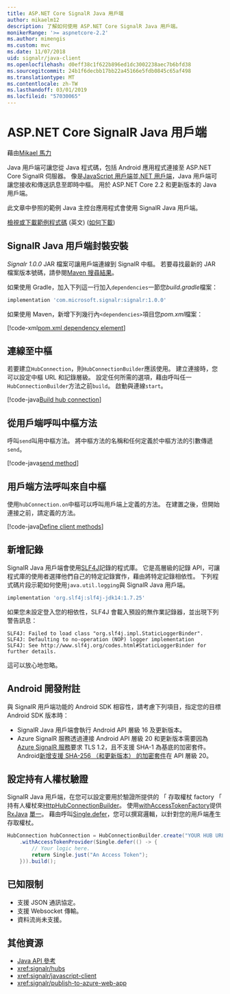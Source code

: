 ```yaml
---
title: ASP.NET Core SignalR Java 用戶端
author: mikaelm12
description: 了解如何使用 ASP.NET Core SignalR Java 用戶端。
monikerRange: '>= aspnetcore-2.2'
ms.author: mimengis
ms.custom: mvc
ms.date: 11/07/2018
uid: signalr/java-client
ms.openlocfilehash: d0eff38c1f622b896ed1dc3002238aec7b6bfd38
ms.sourcegitcommit: 24b1f6decbb17bb22a45166e5fdb0845c65af498
ms.translationtype: MT
ms.contentlocale: zh-TW
ms.lasthandoff: 03/01/2019
ms.locfileid: "57030065"
---
```

# <a name="aspnet-core-signalr-java-client"></a>ASP.NET Core SignalR Java 用戶端

藉由[Mikael 馬力](https://twitter.com/MikaelM_12)

Java 用戶端可讓您從 Java 程式碼，包括 Android 應用程式連接至 ASP.NET Core SignalR 伺服器。 像是[JavaScript 用戶端](xref:signalr/javascript-client)並[.NET 用戶端](xref:signalr/dotnet-client)，Java 用戶端可讓您接收和傳送訊息至即時中樞。 用於 ASP.NET Core 2.2 和更新版本的 Java 用戶端。

此文章中參照的範例 Java 主控台應用程式會使用 SignalR Java 用戶端。

[檢視或下載範例程式碼](https://github.com/aspnet/Docs/tree/master/aspnetcore/signalr/java-client/sample) \(英文\) ([如何下載](xref:index#how-to-download-a-sample))

## <a name="install-the-signalr-java-client-package"></a>SignalR Java 用戶端封裝安裝

*Signalr 1.0.0* JAR 檔案可讓用戶端連線到 SignalR 中樞。 若要尋找最新的 JAR 檔案版本號碼，請參閱[Maven 搜尋結果](https://search.maven.org/search?q=g:com.microsoft.signalr%20AND%20a:signalr)。

如果使用 Gradle，加入下列這一行加入`dependencies`一節您*build.gradle*檔案：

```gradle
implementation 'com.microsoft.signalr:signalr:1.0.0'
```

如果使用 Maven，新增下列幾行內`<dependencies>`項目您*pom.xml*檔案：

[!code-xml[pom.xml dependency element](java-client/sample/pom.xml?name=snippet_dependencyElement)]

## <a name="connect-to-a-hub"></a>連線至中樞

若要建立`HubConnection`，則`HubConnectionBuilder`應該使用。 建立連接時，您可以設定中樞 URL 和記錄層級。 設定任何所需的選項，藉由呼叫任一`HubConnectionBuilder`方法之前`build`。 啟動與連線`start`。

[!code-java[Build hub connection](java-client/sample/src/main/java/Chat.java?range=16-17)]

## <a name="call-hub-methods-from-client"></a>從用戶端呼叫中樞方法

呼叫`send`叫用中樞方法。 將中樞方法的名稱和任何定義於中樞方法的引數傳遞`send`。

[!code-java[send method](java-client/sample/src/main/java/Chat.java?range=28)]

## <a name="call-client-methods-from-hub"></a>用戶端方法呼叫來自中樞

使用`hubConnection.on`中樞可以呼叫用戶端上定義的方法。 在建置之後，但開始連接之前，請定義的方法。

[!code-java[Define client methods](java-client/sample/src/main/java/Chat.java?range=19-21)]

## <a name="add-logging"></a>新增記錄

SignalR Java 用戶端會使用[SLF4J](https://www.slf4j.org/)記錄的程式庫。 它是高層級的記錄 API，可讓程式庫的使用者選擇他們自己的特定記錄實作，藉由將特定記錄相依性。 下列程式碼片段示範如何使用`java.util.logging`與 SignalR Java 用戶端。

```gradle
implementation 'org.slf4j:slf4j-jdk14:1.7.25'
```

如果您未設定登入您的相依性，SLF4J 會載入預設的無作業記錄器，並出現下列警告訊息：

```
SLF4J: Failed to load class "org.slf4j.impl.StaticLoggerBinder".
SLF4J: Defaulting to no-operation (NOP) logger implementation
SLF4J: See http://www.slf4j.org/codes.html#StaticLoggerBinder for further details.
```

這可以放心地忽略。

## <a name="android-development-notes"></a>Android 開發附註

與 SignalR 用戶端功能的 Android SDK 相容性，請考慮下列項目，指定您的目標 Android SDK 版本時：

* SignalR Java 用戶端會執行 Android API 層級 16 及更新版本。
* Azure SignalR 服務透過連接 Android API 層級 20 和更新版本需要因為[Azure SignalR 服務](/azure/azure-signalr/signalr-overview)要求 TLS 1.2，且不支援 SHA-1 為基底的加密套件。 Android[新增支援 SHA-256 （和更新版本） 的加密套件](https://developer.android.com/reference/javax/net/ssl/SSLSocket)在 API 層級 20。

## <a name="configure-bearer-token-authentication"></a>設定持有人權杖驗證

SignalR Java 用戶端，在您可以設定要用於驗證所提供的 「 存取權杖 factory 「 持有人權杖來[HttpHubConnectionBuilder](/java/api/com.microsoft.signalr._http_hub_connection_builder?view=aspnet-signalr-java)。 使用[withAccessTokenFactory](/java/api/com.microsoft.signalr._http_hub_connection_builder.withaccesstokenprovider?view=aspnet-signalr-java#com_microsoft_signalr__http_hub_connection_builder_withAccessTokenProvider_Single_String__)提供[RxJava](https://github.com/ReactiveX/RxJava) [單一<String>](http://reactivex.io/documentation/single.html)。 藉由呼叫[Single.defer](http://reactivex.io/RxJava/javadoc/io/reactivex/Single.html#defer-java.util.concurrent.Callable-)，您可以撰寫邏輯，以針對您的用戶端產生存取權杖。

```java
HubConnection hubConnection = HubConnectionBuilder.create("YOUR HUB URL HERE")
    .withAccessTokenProvider(Single.defer(() -> {
        // Your logic here.
        return Single.just("An Access Token");
    })).build();
```

## <a name="known-limitations"></a>已知限制

* 支援 JSON 通訊協定。
* 支援 Websocket 傳輸。
* 資料流尚未支援。

## <a name="additional-resources"></a>其他資源

* [Java API 參考](/java/api/com.microsoft.signalr?view=aspnet-signalr-java)
* <xref:signalr/hubs>
* <xref:signalr/javascript-client>
* <xref:signalr/publish-to-azure-web-app>

